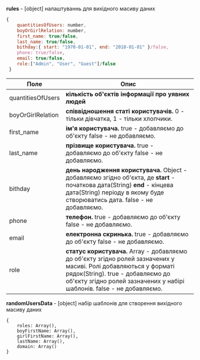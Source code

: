 **rules** - [object] налаштуваннь для вихідного масиву даних

```javascript
{
	quantitiesOfUsers: number,
    boyOrGirlRelation: number,
    first_name: true/false,
    last_name: true/false,
    bithday:{ start: "1970-01-01", end: "2010-01-01" }/false,
    phone: true/false,
    email: true/false,
    role:["Admin", "User", "Guest"]/false
 }
```

| Поле              | Опис                                                                                                                                                                                                                              |
| ----------------- | --------------------------------------------------------------------------------------------------------------------------------------------------------------------------------------------------------------------------------- |
| quantitiesOfUsers | **кількість об'єктів інформації про уявних людей**                                                                                                                                                                                |
| boyOrGirlRelation | **співвідношення статі користувачів.** 0 - тільки дівчатка, 1 - тільки хлопчики.                                                                                                                                                  |
| first_name        | **ім'я користувача.** true - добавляємо до об'єкту false - не добавляємо.                                                                                                                                                         |
| last_name         | **прізвище користувача.** true - добавляємо до об'єкту false - не добавляємо.                                                                                                                                                     |
| bithday           | **день народження користувача.** Object - добавляємо згідно об'єкта, де **start** - початкова дата(String) **end** - кінцева дата(String) періоду в якому буде створюватись дата. false - не добавляємо.                          |
| phone             | **телефон.** true - добавляємо до об'єкту false - не добавляємо.                                                                                                                                                                  |
| email             | **електронна скринька.** true - добавляємо до об'єкту false - не добавляємо.                                                                                                                                                      |
| role              | **статус користувача.** Array - добавляємо до об'єкту згідно ролей зазначених у масиві. Ролі добавляються у форматі рядок(String). true - добавляємо до об'єкту згідно ролей зазначених у набірі шаблонів. false - не добавляємо. |

**randomUsersData** - [object] набір шаблонів для створення вихідного масиву даних

```
{
    roles: Array(),
    boyFirstName: Array(),
    girlFirstName: Array(),
    lastName: Array(),
    domain: Array()
}
```

